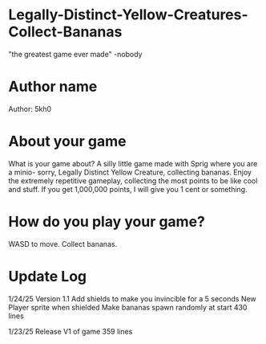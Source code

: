 # Legally-Distinct-Yellow-Creatures-Collect-Bananas
"the greatest game ever made" -nobody
# Author name
Author: 5kh0

# About your game
What is your game about?
A silly little game made with Sprig where you are a minio- sorry, Legally Distinct Yellow Creature, collecting bananas. Enjoy the extremely repetitive gameplay, collecting the most points to be like cool and stuff. If you get 1,000,000 points, I will give you 1 cent or something.

# How do you play your game?
WASD to move. Collect bananas.

# Update Log

1/24/25
Version 1.1
Add shields to make you invincible for a 5 seconds
New Player sprite when shielded
Make bananas spawn randomly at start
430 lines

1/23/25
Release V1 of game
359 lines
